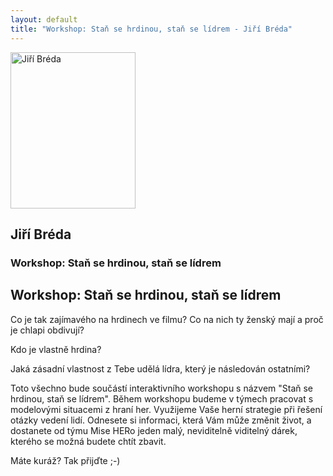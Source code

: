 ```yaml
---
layout: default
title: "Workshop: Staň se hrdinou, staň se lídrem - Jiří Bréda"
---
```


<section id="speakers" class="row speakers-detail">
  <div class="speaker lab span3 nohover">
    <a href="http://www.misehero.cz/">
      <img src="/data/imgs/recnici/jiri-breda.jpg" width="200" height="250" alt="Jiří Bréda">
    </a>
    <div class="info">
      <h2>Jiří Bréda</h2>
      <h3>Workshop: Staň se hrdinou, staň se lídrem</h3>
    </div>
  </div>
  <div class="span9 talk-info">
    <h1>Workshop: Staň se hrdinou, staň se lídrem</h1>
    <p>Co je tak zajímavého na hrdinech ve filmu? Co na nich ty ženský mají a proč je chlapi obdivují?</p>
    <p>Kdo je vlastně hrdina?</p>
    <p>Jaká zásadní vlastnost z Tebe udělá lídra, který je následován ostatními?</p>
    <p>Toto všechno bude součástí interaktivního workshopu s názvem "Staň se hrdinou, staň se lídrem". Během workshopu budeme v týmech pracovat s modelovými situacemi z hraní her. Využijeme Vaše herní strategie při řešení otázky vedení lidí. Odnesete si informaci, která Vám může změnit život, a dostanete od týmu Mise HERo jeden malý, neviditelně viditelný dárek, kterého se možná budete chtít zbavit.</p>
    <p>Máte kuráž? Tak přijďte ;-)</p>
  </div>
</section>